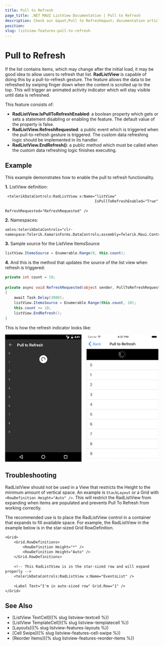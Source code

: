 ```yaml
---
title: Pull to Refresh
page_title: .NET MAUI ListView Documentation | Pull to Refresh
description: Check our &quot;Pull to Refresh&quot; documentation article for Telerik ListView for .NET MAUI.
position: 
slug: listview-features-pull-to-refresh
---
```


# Pull to Refresh

If the list contains items, which may change after the initial load, it may be good idea to allow users to refresh that list. **RadListView** is capable of doing this by a pull-to-refresh gesture. The feature allows the data to be refreshed by swiping finger down when the content is scrolled up to the top. This will trigger an animated activity indicator which will stay visible until data is refreshed.

This feature consists of:

- **RadListView.IsPullToRefreshEnabled**: a boolean property which gets or sets a statement disabling or enabling the feature. The default value of the property is false.
- **RadListView.RefreshRequested**: a public event which is triggered when the pull-to-refresh gesture is triggered. The custom data refreshing logic should be implemented in its handler.
- **RadListView.EndRefresh()**: a public method which must be called when the custom data refreshing logic finishes executing.


## Example

This example demonstrates how to enable the pull to refresh functionality.

**1.** ListView definition:

```XAML
 <telerikDataControls:RadListView x:Name="listView"
                                         IsPullToRefreshEnabled="True"
                                         RefreshRequested="RefreshRequested" />
```

**2.** Namespaces:

```XAML
xmlns:telerikDataControls="clr-namespace:Telerik.XamarinForms.DataControls;assembly=Telerik.Maui.Controls.Compatibility"
```

**3.** Sample source for the ListView ItemsSource

```C#
listView.ItemsSource = Enumerable.Range(0, this.count);
```

**4.** And this is the method that updates the source of the list view when refresh is triggered:

```C#
private int count = 10;

private async void RefreshRequested(object sender, PullToRefreshRequestedEventArgs e)
{
    await Task.Delay(3000);
    listView.ItemsSource = Enumerable.Range(this.count, 10);
    this.count += 10;
    listView.EndRefresh();
}
```

This is how the refresh indicator looks like:

![PullToRefresh](images/listview-gestures-pull-to-refresh.png)

## Troubleshooting

RadListView should not be used in a View that restricts the Height to the minimum amount of vertical space. An example is `StackLayout` or a Grid with `<RowDefinition Height="Auto" />`. This will restrict the RadListView from expanding when items are populated and  prevents Pull To Refresh from working correctly.

The recommended use is to place the RadListView control in a container that expands to fill available space. For example, the RadListView in the example below is in the star-sized Grid RowDefinition.

```
<Grid>
    <Grid.RowDefinitions>
        <RowDefinition Height="*" />
        <RowDefinition Height="Auto" />
    </Grid.RowDefinitions>

    <!-- This RadListView is in the star-sized row and will expand properly -->
    <telerikDataControls:RadListView x:Name="EventsList" />

    <Label Text="I'm in auto-sized row" Grid.Row="1" />
</Grid>
```

## See Also

- [ListView TextCell]({% slug listview-textcell %})
- [ListView TemplateCell]({% slug listview-templatecell %})
- [Layouts]({% slug listview-features-layouts %})
- [Cell Swipe]({% slug listview-features-cell-swipe %})
- [Reorder Items]({% slug listview-features-reorder-items %})
